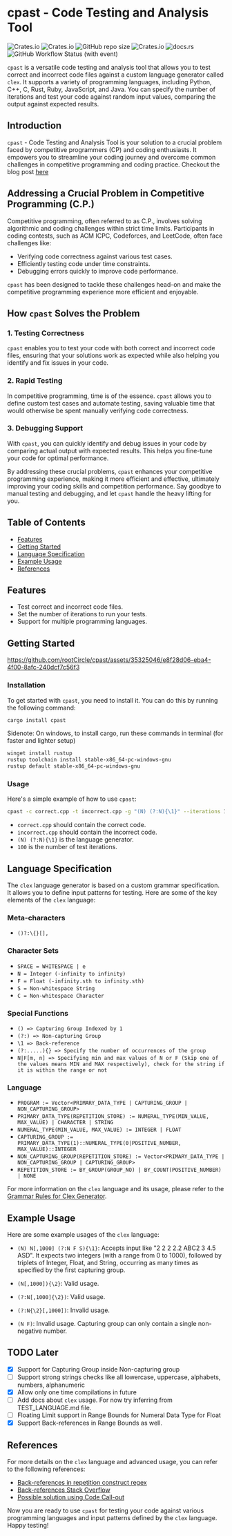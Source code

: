 # cpast - Code Testing and Analysis Tool

![Crates.io](https://img.shields.io/crates/d/cpast)
![Crates.io](https://img.shields.io/crates/v/cpast)
![GitHub repo size](https://img.shields.io/github/repo-size/rootCircle/cpast)
![Crates.io](https://img.shields.io/crates/l/cpast)
![docs.rs](https://img.shields.io/docsrs/cpast)
![GitHub Workflow Status (with event)](https://img.shields.io/github/actions/workflow/status/rootCircle/cpast/rust.yml)


`cpast` is a versatile code testing and analysis tool that allows you to test correct and incorrect code files against a custom language generator called `clex`. It supports a variety of programming languages, including Python, C++, C, Rust, Ruby, JavaScript, and Java. You can specify the number of iterations and test your code against random input values, comparing the output against expected results.

## Introduction

`cpast` - Code Testing and Analysis Tool is your solution to a crucial problem faced by competitive programmers (CP) and coding enthusiasts. It empowers you to streamline your coding journey and overcome common challenges in competitive programming and coding practice.
Checkout the blog post [here](https://rootcircle.github.io/blog/project/cpast.html)

## Addressing a Crucial Problem in Competitive Programming (C.P.)

Competitive programming, often referred to as C.P., involves solving algorithmic and coding challenges within strict time limits. Participants in coding contests, such as ACM ICPC, Codeforces, and LeetCode, often face challenges like:

- Verifying code correctness against various test cases.
- Efficiently testing code under time constraints.
- Debugging errors quickly to improve code performance.

`cpast` has been designed to tackle these challenges head-on and make the competitive programming experience more efficient and enjoyable.

## How `cpast` Solves the Problem

### 1. Testing Correctness

`cpast` enables you to test your code with both correct and incorrect code files, ensuring that your solutions work as expected while also helping you identify and fix issues in your code.

### 2. Rapid Testing

In competitive programming, time is of the essence. `cpast` allows you to define custom test cases and automate testing, saving valuable time that would otherwise be spent manually verifying code correctness.

### 3. Debugging Support

With `cpast`, you can quickly identify and debug issues in your code by comparing actual output with expected results. This helps you fine-tune your code for optimal performance.

By addressing these crucial problems, `cpast` enhances your competitive programming experience, making it more efficient and effective, ultimately improving your coding skills and competition performance. Say goodbye to manual testing and debugging, and let `cpast` handle the heavy lifting for you.

## Table of Contents

- [Features](#features)
- [Getting Started](#getting-started)
- [Language Specification](#language-specification)
- [Example Usage](#example-usage)
- [References](#references)

## Features

- Test correct and incorrect code files.
- Set the number of iterations to run your tests.
- Support for multiple programming languages.

## Getting Started

https://github.com/rootCircle/cpast/assets/35325046/e8f28d06-eba4-4f00-8afc-240dcf7c56f3

### Installation

To get started with `cpast`, you need to install it. You can do this by running the following command:

```bash
cargo install cpast
```

Sidenote: On windows, to install cargo, run these commands in terminal (for faster and lighter setup)

```bash
winget install rustup
rustup toolchain install stable-x86_64-pc-windows-gnu
rustup default stable-x86_64-pc-windows-gnu
```

### Usage

Here's a simple example of how to use `cpast`:

```bash
cpast -c correct.cpp -t incorrect.cpp -g "(N) (?:N){\1}" --iterations 100
```

- `correct.cpp` should contain the correct code.
- `incorrect.cpp` should contain the incorrect code.
- `(N) (?:N){\1}` is the language generator.
- `100` is the number of test iterations.

## Language Specification

The `clex` language generator is based on a custom grammar specification. It allows you to define input patterns for testing. Here are some of the key elements of the `clex` language:

### Meta-characters

- `()?:\{}[],`

### Character Sets

- `SPACE = WHITESPACE | e`
- `N = Integer (-infinity to infinity)`
- `F = Float (-infinity.sth to infinity.sth)`
- `S = Non-whitespace String`
- `C = Non-whitespace Character`

### Special Functions

- `() => Capturing Group Indexed by 1`
- `(?:) => Non-capturing Group`
- `\1 => Back-reference`
- `(?:.....){} => Specify the number of occurrences of the group`
- `N|F[m, n] => Specifying min and max values of N or F (Skip one of the values means MIN and MAX respectively), check for the string if it is within the range or not`

### Language

- `PROGRAM := Vector<PRIMARY_DATA_TYPE | CAPTURING_GROUP | NON_CAPTURING_GROUP>`
- `PRIMARY_DATA_TYPE(REPETITION_STORE) := NUMERAL_TYPE(MIN_VALUE, MAX_VALUE) | CHARACTER | STRING`
- `NUMERAL_TYPE(MIN_VALUE, MAX_VALUE) := INTEGER | FLOAT`
- `CAPTURING_GROUP := PRIMARY_DATA_TYPE(1)::NUMERAL_TYPE(0|POSITIVE_NUMBER, MAX_VALUE)::INTEGER`
- `NON_CAPTURING_GROUP(REPETITION_STORE) := Vector<PRIMARY_DATA_TYPE | NON_CAPTURING_GROUP | CAPTURING_GROUP>`
- `REPETITION_STORE := BY_GROUP(GROUP_NO) | BY_COUNT(POSITIVE_NUMBER) | NONE`

For more information on the `clex` language and its usage, please refer to the [Grammar Rules for Clex Generator](#references).

## Example Usage

Here are some example usages of the `clex` language:

- `(N) N[,1000] (?:N F S){\1}`: Accepts input like "2 2 2 2.2 ABC2 3 4.5 ASD". It expects two integers (with a range from 0 to 1000), followed by triplets of Integer, Float, and String, occurring as many times as specified by the first capturing group.

- `(N[,1000]){\2}`: Valid usage.

- `(?:N[,1000]{\2})`: Valid usage.

- `(?:N{\2}[,1000])`: Invalid usage.

- `(N F)`: Invalid usage. Capturing group can only contain a single non-negative number.

## TODO Later

- [x] Support for Capturing Group inside Non-capturing group
- [ ] Support strong strings checks like all lowercase, uppercase, alphabets, numbers, alphanumeric
- [x] Allow only one time compilations in future
- [ ] Add docs about `clex` usage. For now try inferring from TEST_LANGUAGE.md file.
- [ ] Floating Limit support in Range Bounds for Numeral Data Type for Float
- [x] Support Back-references in Range Bounds as well. 

## References

For more details on the `clex` language and advanced usage, you can refer to the following references:

- [Back-references in repetition construct regex](https://stackoverflow.com/questions/3407696/using-a-regex-back-reference-in-a-repetition-construct-n)
- [Back-references Stack Overflow](https://stackoverflow.com/questions/29728622/regex-with-backreference-as-repetition-count)
- [Possible solution using Code Call-out](https://stackoverflow.com/questions/29728622/regex-with-backreference-as-repetition-count/61898415#61898415)

Now you are ready to use `cpast` for testing your code against various programming languages and input patterns defined by the `clex` language. Happy testing!
